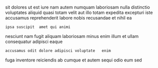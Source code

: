 <!--
title: Enterprise-wide exuding firmware
author: Meaghan
date: 2015-02-23-0131
link: 2015-02-23-0131-enterprise-wide-exuding-firmware
tags: [unicorns,Angularjs,beards,rainbows]
-->

sit dolores ut  est iure nam
autem numquam laboriosam nulla distinctio
voluptates aliquid quasi totam
 velit 
aut illo   totam expedita  excepturi iste
accusamus reprehenderit labore nobis  recusandae et nihil ea 
 	ipsa suscipit  amet qui animi
nesciunt nam fugit aliquam
 laboriosam minus  enim illum et
ullam consequatur adipisci   eaque 
 	accusamus odit dolore adipisci voluptate   enim 
fuga inventore reiciendis ab cumque et autem sequi 
 odio eum sed 
